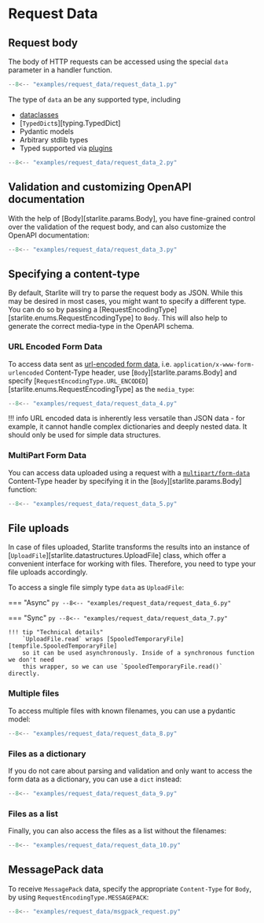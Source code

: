 # Request Data

## Request body

The body of HTTP requests can be accessed using the special `data` parameter in a handler function.

```py
--8<-- "examples/request_data/request_data_1.py"
```


The type of `data` an be any supported type, including

- [dataclasses](https://docs.python.org/3/library/dataclasses.html)
- [`TypedDict`s][typing.TypedDict]
- Pydantic models
- Arbitrary stdlib types
- Typed supported via [plugins](/usage/10-plugins/0-plugins-intro.md)


```py
--8<-- "examples/request_data/request_data_2.py"
```


## Validation and customizing OpenAPI documentation

With the help of [Body][starlite.params.Body], you have fine-grained control over the validation
of the request body, and can also customize the OpenAPI documentation:

```py
--8<-- "examples/request_data/request_data_3.py"
```


## Specifying a content-type

By default, Starlite will try to parse the request body as JSON. While this may be desired
in most cases, you might want to specify a different type. You can do so by passing a
[RequestEncodingType][starlite.enums.RequestEncodingType] to `Body`. This will also
help to generate the correct media-type in the OpenAPI schema.

### URL Encoded Form Data

To access data sent as [url-encoded form data](https://developer.mozilla.org/en-US/docs/Web/HTTP/Methods/POST),
i.e. `application/x-www-form-urlencoded` Content-Type header, use [`Body`][starlite.params.Body] and specify
[`RequestEncodingType.URL_ENCODED`][starlite.enums.RequestEncodingType] as the `media_type`:

```py
--8<-- "examples/request_data/request_data_4.py"
```



!!! info
    URL encoded data is inherently less versatile than JSON data - for example, it cannot handle complex
    dictionaries and deeply nested data. It should only be used for simple data structures.

### MultiPart Form Data

You can access data uploaded using a request with a [`multipart/form-data`](https://developer.mozilla.org/en-US/docs/Web/HTTP/Methods/POST)
Content-Type header by specifying it in the [`Body`][starlite.params.Body] function:

```py
--8<-- "examples/request_data/request_data_5.py"
```


## File uploads

In case of files uploaded, Starlite transforms the results into an instance
of [`UploadFile`][starlite.datastructures.UploadFile] class, which offer a convenient
interface for working with files. Therefore, you need to type your file uploads accordingly.

To access a single file simply type `data` as `UploadFile`:

=== "Async"
    ```py
    --8<-- "examples/request_data/request_data_6.py"
    ```

=== "Sync"
    ```py
    --8<-- "examples/request_data/request_data_7.py"
    ```

    !!! tip "Technical details"
        `UploadFile.read` wraps [SpooledTemporaryFile][tempfile.SpooledTemporaryFile]
        so it can be used asynchronously. Inside of a synchronous function we don't need
        this wrapper, so we can use `SpooledTemporaryFile.read()` directly.


### Multiple files

To access multiple files with known filenames, you can use a pydantic model:

```py
--8<-- "examples/request_data/request_data_8.py"
```


### Files as a dictionary

If you do not care about parsing and validation and only want to access the form data as a dictionary, you can use a `dict` instead:

```py
--8<-- "examples/request_data/request_data_9.py"
```


### Files as a list

Finally, you can also access the files as a list without the filenames:

```py
--8<-- "examples/request_data/request_data_10.py"
```


## MessagePack data

To receive `MessagePack` data, specify the appropriate `Content-Type`
for `Body`, by using `RequestEncodingType.MESSAGEPACK`:

```py title="msgpack_request.py"
--8<-- "examples/request_data/msgpack_request.py"
```
